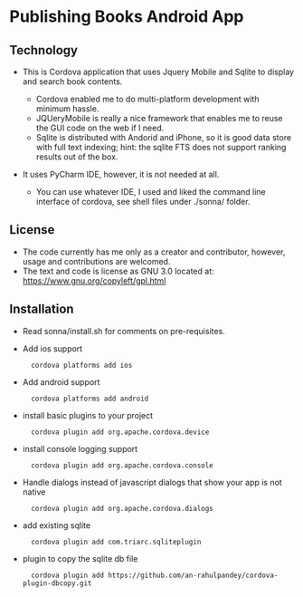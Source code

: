 
Publishing Books Android App
=============================



Technology
----------

* This is Cordova application that uses Jquery Mobile and Sqlite to display and search
book contents.
    * Cordova enabled me to do multi-platform development with minimum hassle.
    * JQUeryMobile is really a nice framework that enables me to reuse the GUI code on the web if I need.
    * Sqlite is distributed with Andorid and iPhone, so it is good data store with full text indexing; hint: the 
    sqlite FTS does not support ranking results out of the box. 
     
* It uses PyCharm IDE, however, it is not needed at all.
    * You can use whatever IDE, I used and liked the command line interface of cordova,
    see shell files under ./sonna/ folder. 


License
--------
* The code currently has me only as a creator and contributor, however, usage and contributions are welcomed.
* The text and code is license as GNU 3.0 located at: https://www.gnu.org/copyleft/gpl.html


Installation
-------------
* Read sonna/install.sh for comments on pre-requisites.

* Add ios support

        cordova platforms add ios

* Add android support

        cordova platforms add android

* install basic plugins to your project

        cordova plugin add org.apache.cordova.device

* install console logging support

        cordova plugin add org.apache.cordova.console

* Handle dialogs instead of javascript dialogs that show your app is not native

        cordova plugin add org.apache.cordova.dialogs

* add existing sqlite

        cordova plugin add com.triarc.sqliteplugin

* plugin to copy the sqlite db file

        cordova plugin add https://github.com/an-rahulpandey/cordova-plugin-dbcopy.git

